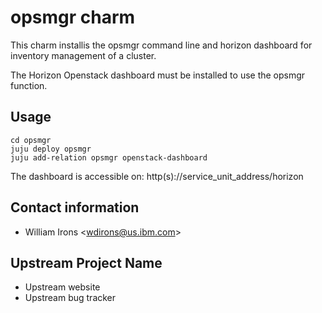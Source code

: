# opsmgr charm

This charm installis the opsmgr command line and horizon dashboard for
inventory management of a cluster. 

The Horizon Openstack dashboard must be installed to use the opsmgr function.

## Usage
    cd opsmgr
    juju deploy opsmgr
    juju add-relation opsmgr openstack-dashboard

The dashboard is accessible on:
http(s)://service_unit_address/horizon

## Contact information

- William Irons &lt;wdirons@us.ibm.com&gt;

## Upstream Project Name

- Upstream website
- Upstream bug tracker
